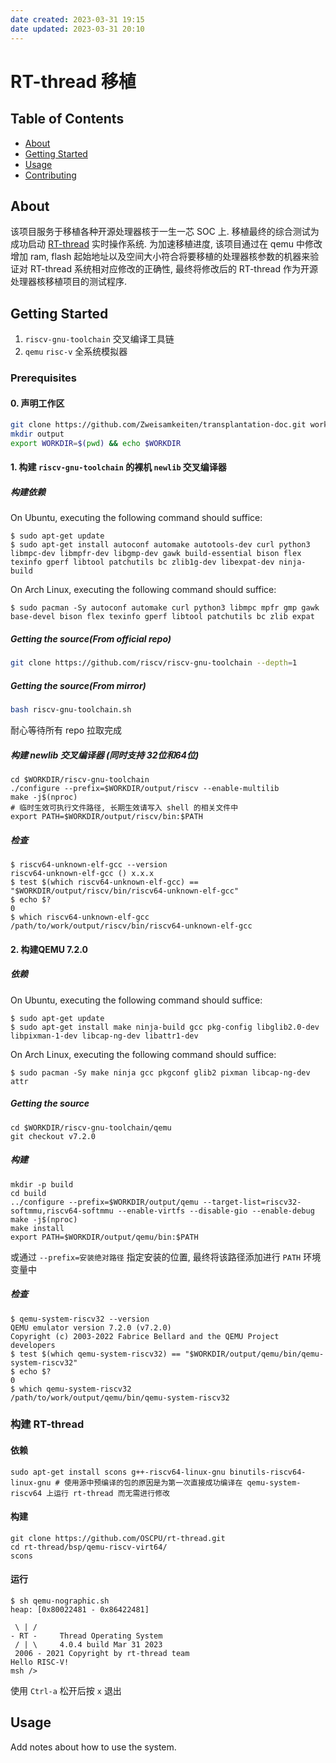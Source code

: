 ```yaml
---
date created: 2023-03-31 19:15
date updated: 2023-03-31 20:10
---
```


# RT-thread 移植

## Table of Contents

- [About](#about)
- [Getting Started](#getting_started)
- [Usage](#usage)
- [Contributing](../CONTRIBUTING.md)

## About <a name = "about"></a>

该项目服务于移植各种开源处理器核于一生一芯 SOC 上. 移植最终的综合测试为成功启动 [RT-thread](https://github.com/OSCPU/rt-thread) 实时操作系统. 为加速移植进度, 该项目通过在 qemu 中修改增加 ram, flash 起始地址以及空间大小符合将要移植的处理器核参数的机器来验证对 RT-thread 系统相对应修改的正确性, 最终将修改后的 RT-thread 作为开源处理器核移植项目的测试程序.

## Getting Started <a name = "getting_started"></a>

1. `riscv-gnu-toolchain` 交叉编译工具链
2. `qemu` `risc-v` 全系统模拟器

### Prerequisites

#### 0. 声明工作区

```sh
git clone https://github.com/Zweisamkeiten/transplantation-doc.git work && cd work
mkdir output
export WORKDIR=$(pwd) && echo $WORKDIR
```

#### 1. 构建 `riscv-gnu-toolchain` 的裸机 `newlib` 交叉编译器

##### 构建依赖

On Ubuntu, executing the following command should suffice:

```
$ sudo apt-get update
$ sudo apt-get install autoconf automake autotools-dev curl python3 libmpc-dev libmpfr-dev libgmp-dev gawk build-essential bison flex texinfo gperf libtool patchutils bc zlib1g-dev libexpat-dev ninja-build
```

On Arch Linux, executing the following command should suffice:

```
$ sudo pacman -Sy autoconf automake curl python3 libmpc mpfr gmp gawk base-devel bison flex texinfo gperf libtool patchutils bc zlib expat
```

##### Getting the source(From official repo)

```sh
git clone https://github.com/riscv/riscv-gnu-toolchain --depth=1
```

##### Getting the source(From mirror)

```sh
bash riscv-gnu-toolchain.sh
```

耐心等待所有 repo 拉取完成

##### 构建 newlib 交叉编译器 (同时支持 32位和64位)

```
cd $WORKDIR/riscv-gnu-toolchain
./configure --prefix=$WORKDIR/output/riscv --enable-multilib
make -j$(nproc)
# 临时生效可执行文件路径, 长期生效请写入 shell 的相关文件中
export PATH=$WORKDIR/output/riscv/bin:$PATH
```

##### 检查

```
$ riscv64-unknown-elf-gcc --version
riscv64-unknown-elf-gcc () x.x.x
$ test $(which riscv64-unknown-elf-gcc) == "$WORKDIR/output/riscv/bin/riscv64-unknown-elf-gcc"
$ echo $?
0
$ which riscv64-unknown-elf-gcc
/path/to/work/output/riscv/bin/riscv64-unknown-elf-gcc
```

#### 2. 构建QEMU 7.2.0

##### 依赖

On Ubuntu, executing the following command should suffice:

```
$ sudo apt-get update
$ sudo apt-get install make ninja-build gcc pkg-config libglib2.0-dev libpixman-1-dev libcap-ng-dev libattr1-dev

```

On Arch Linux, executing the following command should suffice:

```
$ sudo pacman -Sy make ninja gcc pkgconf glib2 pixman libcap-ng-dev attr
```

##### Getting the source

```
cd $WORKDIR/riscv-gnu-toolchain/qemu
git checkout v7.2.0
```

##### 构建

```
mkdir -p build
cd build
../configure --prefix=$WORKDIR/output/qemu --target-list=riscv32-softmmu,riscv64-softmmu --enable-virtfs --disable-gio --enable-debug
make -j$(nproc)
make install
export PATH=$WORKDIR/output/qemu/bin:$PATH
```

或通过 `--prefix=安装绝对路径` 指定安装的位置, 最终将该路径添加进行 `PATH` 环境变量中

##### 检查

```
$ qemu-system-riscv32 --version
QEMU emulator version 7.2.0 (v7.2.0)
Copyright (c) 2003-2022 Fabrice Bellard and the QEMU Project developers
$ test $(which qemu-system-riscv32) == "$WORKDIR/output/qemu/bin/qemu-system-riscv32"
$ echo $?
0
$ which qemu-system-riscv32
/path/to/work/output/qemu/bin/qemu-system-riscv32
```

### 构建 RT-thread

#### 依赖

```
sudo apt-get install scons g++-riscv64-linux-gnu binutils-riscv64-linux-gnu # 使用源中预编译的包的原因是为第一次直接成功编译在 qemu-system-riscv64 上运行 rt-thread 而无需进行修改
```

#### 构建

```
git clone https://github.com/OSCPU/rt-thread.git
cd rt-thread/bsp/qemu-riscv-virt64/
scons
```

#### 运行

```
$ sh qemu-nographic.sh
heap: [0x80022481 - 0x86422481]

 \ | /
- RT -     Thread Operating System
 / | \     4.0.4 build Mar 31 2023
 2006 - 2021 Copyright by rt-thread team
Hello RISC-V!
msh />
```

使用 `Ctrl-a` 松开后按 `x` 退出

## Usage <a name = "usage"></a>

Add notes about how to use the system.
